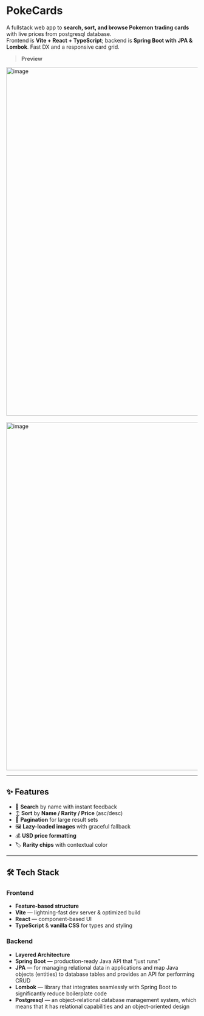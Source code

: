 # PokeCards

A fullstack web app to **search, sort, and browse Pokemon trading cards** with live prices from postgresql database.  
Frontend is **Vite + React + TypeScript**; backend is **Spring Boot with JPA & Lombok**. Fast DX and a responsive card grid.

> **Preview**
>
<img width="1847" height="916" alt="image" src="https://github.com/user-attachments/assets/ccd9d018-dbb5-44ab-82f1-109b5acecc88" />
<br>
<br>
<img width="1845" height="915" alt="image" src="https://github.com/user-attachments/assets/bfa8b668-b40c-42a1-aa42-1f5b0e9b5e92" />

---

## ✨ Features

- 🔎 **Search** by name with instant feedback  
- ↕️ **Sort** by **Name / Rarity / Price** (asc/desc)  
- 📄 **Pagination** for large result sets  
- 🖼️ **Lazy-loaded images** with graceful fallback  
- 💰 **USD price formatting**  
- 🏷️ **Rarity chips** with contextual color  

---

## 🛠️ Tech Stack

### Frontend
- **Feature-based structure**
- **Vite** — lightning-fast dev server & optimized build  
- **React** — component-based UI  
- **TypeScript** & **vanilla CSS** for types and styling

### Backend
- **Layered Architecture**
- **Spring Boot** — production-ready Java API that “just runs”
- **JPA** — for managing relational data in applications and map Java objects (entities) to database tables and provides an API for performing CRUD
- **Lombok** — library that integrates seamlessly with Spring Boot to significantly reduce boilerplate code
- **Postgresql** — an object-relational database management system, which means that it has relational capabilities and an object-oriented design
